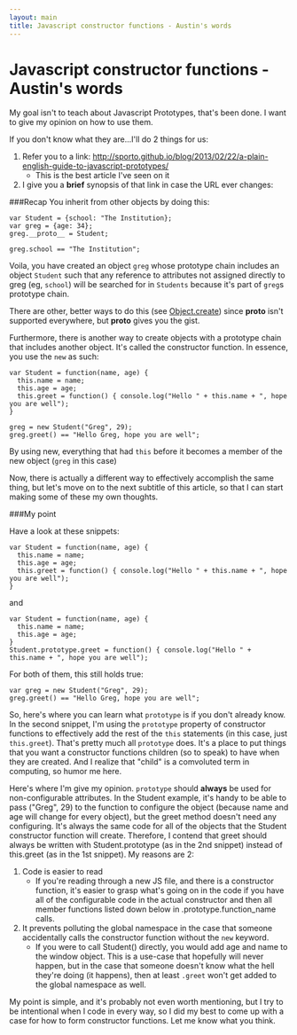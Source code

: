 ```yaml
---
layout: main
title: Javascript constructor functions - Austin's words
---
```

# Javascript constructor functions - Austin's words

My goal isn't to teach about Javascript Prototypes, that's been done.  I want to give my opinion on how to use them.

If you don't know what they are...I'll do 2 things for us:

1. Refer you to a link: http://sporto.github.io/blog/2013/02/22/a-plain-english-guide-to-javascript-prototypes/
    * This is the best article I've seen on it
2. I give you a __brief__ synopsis of that link in case the URL ever changes:

###Recap
You inherit from other objects by doing this:
~~~
var Student = {school: "The Institution};
var greg = {age: 34};
greg.__proto__ = Student;

greg.school == "The Institution";
~~~

Voila, you have created an object `greg` whose prototype chain includes an object `Student` such that any reference to attributes not assigned directly to greg (eg, `school`) will be searched for in `Students` because it's part of `greg`s prototype chain.

There are other, better ways to do this (see [Object.create](https://developer.mozilla.org/en-US/docs/Web/JavaScript/Reference/Global_Objects/Object/create)) since __proto__ isn't supported everywhere, but __proto__ gives you the gist.

Furthermore, there is another way to create objects with a prototype chain that includes another object.  It's called the constructor function.  In essence, you use the `new` as such:
~~~
var Student = function(name, age) {
  this.name = name;
  this.age = age;
  this.greet = function() { console.log("Hello " + this.name + ", hope you are well");
}

greg = new Student("Greg", 29);
greg.greet() == "Hello Greg, hope you are well";
~~~

By using new, everything that had `this` before it becomes a member of the new object (`greg` in this case)

Now, there is actually a different way to effectively accomplish the same thing, but let's move on to the next subtitle of this article, so that I can start making some of these my own thoughts.

###My point

Have a look at these snippets:
~~~
var Student = function(name, age) {
  this.name = name;
  this.age = age;
  this.greet = function() { console.log("Hello " + this.name + ", hope you are well");
}
~~~
and
~~~
var Student = function(name, age) {
  this.name = name;
  this.age = age;
}
Student.prototype.greet = function() { console.log("Hello " + this.name + ", hope you are well");
~~~

For both of them, this still holds true:
~~~
var greg = new Student("Greg", 29);
greg.greet() == "Hello Greg, hope you are well";
~~~

So, here's where you can learn what `prototype` is if you don't already know.
In the second snippet, I'm using the `prototype` property of constructor functions to effectively add the rest of the `this` statements (in this case, just `this.greet`).
That's pretty much all `prototype` does.  It's a place to put things that you want a constructor functions children (so to speak) to have when they are created.  And I realize that "child" is a comvoluted term in computing, so humor me here.

Here's where I'm give my opinion.  `prototype` should __always__ be used for non-configurable attributes.  In the Student example, it's handy to be able to pass ("Greg", 29) to the function to configure the object (because name and age will change for every object), but the greet method doesn't need any configuring.  It's always the same code for all of the objects that the Student constructor function will create.  Therefore, I contend that greet should always be written with Student.prototype (as in the 2nd snippet) instead of this.greet (as in the 1st snippet).  My reasons are 2:

1. Code is easier to read
    * If you're reading through a new JS file, and there is a constructor function, it's easier to grasp what's going on in the code if you have all of the configurable code in the actual constructor and then all member functions listed down below in .prototype.function_name calls.
2. It prevents polluting the global namespace in the case that someone accidentally calls the constructor function without the `new` keyword.
    * If you were to call Student() directly, you would add age and name to the window object.  This is a use-case that hopefully will never happen, but in the case that someone doesn't know what the hell they're doing (it happens), then at least `.greet` won't get added to the global namespace as well.

My point is simple, and it's probably not even worth mentioning, but I try to be intentional when I code in every way, so I did my best to come up with a case for how to form constructor functions.  Let me know what you think.
